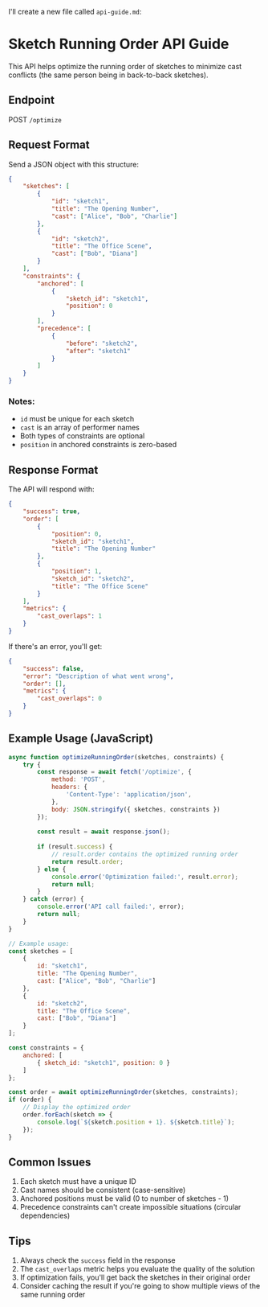 I'll create a new file called `api-guide.md`:

# Sketch Running Order API Guide

This API helps optimize the running order of sketches to minimize cast conflicts (the same person being in back-to-back sketches).

## Endpoint

POST `/optimize`

## Request Format

Send a JSON object with this structure:
```json
{
    "sketches": [
        {
            "id": "sketch1",
            "title": "The Opening Number",
            "cast": ["Alice", "Bob", "Charlie"]
        },
        {
            "id": "sketch2",
            "title": "The Office Scene",
            "cast": ["Bob", "Diana"]
        }
    ],
    "constraints": {
        "anchored": [
            {
                "sketch_id": "sketch1",
                "position": 0
            }
        ],
        "precedence": [
            {
                "before": "sketch2",
                "after": "sketch1"
            }
        ]
    }
}
```

### Notes:
- `id` must be unique for each sketch
- `cast` is an array of performer names
- Both types of constraints are optional
- `position` in anchored constraints is zero-based

## Response Format

The API will respond with:
```json
{
    "success": true,
    "order": [
        {
            "position": 0,
            "sketch_id": "sketch1",
            "title": "The Opening Number"
        },
        {
            "position": 1,
            "sketch_id": "sketch2",
            "title": "The Office Scene"
        }
    ],
    "metrics": {
        "cast_overlaps": 1
    }
}
```

If there's an error, you'll get:
```json
{
    "success": false,
    "error": "Description of what went wrong",
    "order": [],
    "metrics": {
        "cast_overlaps": 0
    }
}
```

## Example Usage (JavaScript)

```javascript
async function optimizeRunningOrder(sketches, constraints) {
    try {
        const response = await fetch('/optimize', {
            method: 'POST',
            headers: {
                'Content-Type': 'application/json',
            },
            body: JSON.stringify({ sketches, constraints })
        });
        
        const result = await response.json();
        
        if (result.success) {
            // result.order contains the optimized running order
            return result.order;
        } else {
            console.error('Optimization failed:', result.error);
            return null;
        }
    } catch (error) {
        console.error('API call failed:', error);
        return null;
    }
}

// Example usage:
const sketches = [
    {
        id: "sketch1",
        title: "The Opening Number",
        cast: ["Alice", "Bob", "Charlie"]
    },
    {
        id: "sketch2",
        title: "The Office Scene",
        cast: ["Bob", "Diana"]
    }
];

const constraints = {
    anchored: [
        { sketch_id: "sketch1", position: 0 }
    ]
};

const order = await optimizeRunningOrder(sketches, constraints);
if (order) {
    // Display the optimized order
    order.forEach(sketch => {
        console.log(`${sketch.position + 1}. ${sketch.title}`);
    });
}
```

## Common Issues

1. Each sketch must have a unique ID
2. Cast names should be consistent (case-sensitive)
3. Anchored positions must be valid (0 to number of sketches - 1)
4. Precedence constraints can't create impossible situations (circular dependencies)

## Tips

1. Always check the `success` field in the response
2. The `cast_overlaps` metric helps you evaluate the quality of the solution
3. If optimization fails, you'll get back the sketches in their original order
4. Consider caching the result if you're going to show multiple views of the same running order